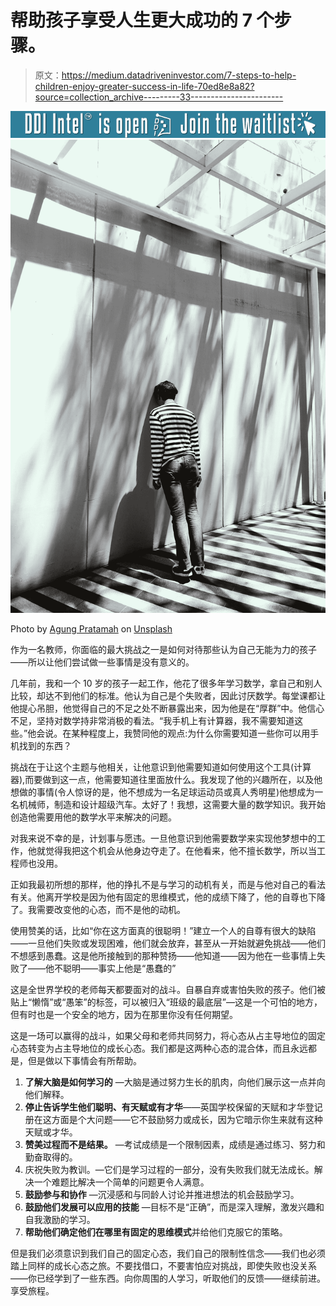 # 帮助孩子享受人生更大成功的 7 个步骤。

> 原文：<https://medium.datadriveninvestor.com/7-steps-to-help-children-enjoy-greater-success-in-life-70ed8e8a82?source=collection_archive---------33----------------------->

[![](img/28c6cc3aff9c2848e20d829253f589b7.png)](http://www.track.datadriveninvestor.com/DDIBeta11-22)![](img/3df0ac04c8239bb792c8b91d964d1eb4.png)

Photo by [Agung Pratamah](https://unsplash.com/@masaagungg?utm_source=medium&utm_medium=referral) on [Unsplash](https://unsplash.com?utm_source=medium&utm_medium=referral)

作为一名教师，你面临的最大挑战之一是如何对待那些认为自己无能为力的孩子——所以让他们尝试做一些事情是没有意义的。

几年前，我和一个 10 岁的孩子一起工作，他花了很多年学习数学，拿自己和别人比较，却达不到他们的标准。他认为自己是个失败者，因此讨厌数学。每堂课都让他提心吊胆，他觉得自己的不足之处不断暴露出来，因为他是在“厚群”中。他信心不足，坚持对数学持非常消极的看法。“我手机上有计算器，我不需要知道这些。”他会说。在某种程度上，我赞同他的观点:为什么你需要知道一些你可以用手机找到的东西？

挑战在于让这个主题与他相关，让他意识到他需要知道如何使用这个工具(计算器),而要做到这一点，他需要知道往里面放什么。我发现了他的兴趣所在，以及他想做的事情(令人惊讶的是，他不想成为一名足球运动员或真人秀明星)他想成为一名机械师，制造和设计超级汽车。太好了！我想，这需要大量的数学知识。我开始创造他需要用他的数学水平来解决的问题。

对我来说不幸的是，计划事与愿违。一旦他意识到他需要数学来实现他梦想中的工作，他就觉得我把这个机会从他身边夺走了。在他看来，他不擅长数学，所以当工程师也没用。

正如我最初所想的那样，他的挣扎不是与学习的动机有关，而是与他对自己的看法有关。他离开学校是因为他有固定的思维模式，他的成绩下降了，他的自尊也下降了。我需要改变他的心态，而不是他的动机。

使用赞美的话，比如“你在这方面真的很聪明！”建立一个人的自尊有很大的缺陷——一旦他们失败或发现困难，他们就会放弃，甚至从一开始就避免挑战——他们不想感到愚蠢。这是他所接触到的那种赞扬——他知道——因为他在一些事情上失败了——他不聪明——事实上他是“愚蠢的”

这是全世界学校的老师每天都要面对的战斗。自暴自弃或害怕失败的孩子。他们被贴上“懒惰”或“愚笨”的标签，可以被归入“班级的最底层”—这是一个可怕的地方，但有时也是一个安全的地方，因为在那里你没有任何期望。

这是一场可以赢得的战斗，如果父母和老师共同努力，将心态从占主导地位的固定心态转变为占主导地位的成长心态。我们都是这两种心态的混合体，而且永远都是，但是做以下事情会有所帮助。

1.  **了解大脑是如何学习的** —大脑是通过努力生长的肌肉，向他们展示这一点并向他们解释。
2.  **停止告诉学生他们聪明、有天赋或有才华**——英国学校保留的天赋和才华登记册在这方面是个大问题——它不鼓励努力或成长，因为它暗示你生来就有这种天赋或才华。
3.  **赞美过程而不是结果。** —考试成绩是一个限制因素，成绩是通过练习、努力和勤奋取得的。
4.  庆祝失败为教训。—它们是学习过程的一部分，没有失败我们就无法成长。解决一个难题比解决一个简单的问题更令人满意。
5.  **鼓励参与和协作** —沉浸感和与同龄人讨论并推进想法的机会鼓励学习。
6.  **鼓励他们发展可以应用的技能** —目标不是“正确”，而是深入理解，激发兴趣和自我激励的学习。
7.  **帮助他们确定他们在哪里有固定的思维模式**并给他们克服它的策略。

但是我们必须意识到我们自己的固定心态，我们自己的限制性信念——我们也必须踏上同样的成长心态之旅。不要找借口，不要害怕应对挑战，即使失败也没关系——你已经学到了一些东西。向你周围的人学习，听取他们的反馈——继续前进。享受旅程。